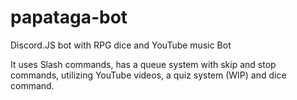 # papataga-bot
Discord.JS bot with RPG dice and YouTube music Bot

It uses Slash commands, has a queue system with skip and stop commands, utilizing YouTube videos, a quiz system (WIP) and dice command.
